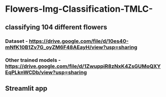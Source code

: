 # Flowers-Img-Classification-TMLC-

## classifying 104 different flowers

### Dataset - https://drive.google.com/file/d/10es40-mNfK10B1Zv7G_oyZM6F48AEayH/view?usp=sharing

### Other trained models - https://drive.google.com/file/d/1ZwuppiR8zNxK4ZsGUMoQXYEqPLknWCDb/view?usp=sharing

## Streamlit app 

